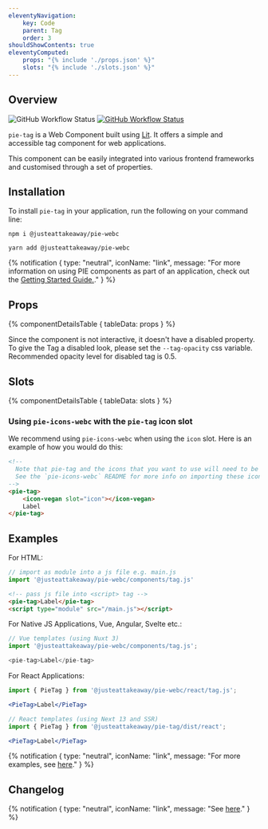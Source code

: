```yaml
---
eleventyNavigation:
    key: Code
    parent: Tag
    order: 3
shouldShowContents: true
eleventyComputed:
    props: "{% include './props.json' %}"
    slots: "{% include './slots.json' %}"
---
```


## Overview

<p>
  <a href="https://www.npmjs.com/@justeattakeaway/pie-tag" style="text-decoration: none">
    <img alt="GitHub Workflow Status" src="https://img.shields.io/npm/v/@justeattakeaway/pie-tag.svg?label=pie-tag">
  </a>

  <a href="https://www.npmjs.com/package/@justeattakeaway/pie-webc">
    <img alt="GitHub Workflow Status" src="https://img.shields.io/npm/v/@justeattakeaway/pie-webc.svg?label=pie-webc">
  </a>
</p>

`pie-tag` is a Web Component built using [Lit](https://lit.dev/). It offers a simple and accessible tag component for web applications.

This component can be easily integrated into various frontend frameworks and customised through a set of properties.

## Installation

To install `pie-tag` in your application, run the following on your command line:

```shell
npm i @justeattakeaway/pie-webc
```

```shell
yarn add @justeattakeaway/pie-webc
```

{% notification {
  type: "neutral",
  iconName: "link",
  message: "For more information on using PIE components as part of an application, check out the [Getting Started Guide.](https://github.com/justeattakeaway/pie/wiki/Getting-started-with-PIE-Web-Components)."
} %}

## Props

{% componentDetailsTable {
  tableData: props
} %}

Since the component is not interactive, it doesn't have a disabled property. To give the Tag a disabled look, please set the `--tag-opacity` css variable. Recommended opacity level for disabled tag is 0.5.

## Slots

{% componentDetailsTable {
  tableData: slots
} %}

### Using `pie-icons-webc` with the `pie-tag` icon slot

We recommend using `pie-icons-webc` when using the `icon` slot. Here is an example of how you would do this:

```html
<!--
  Note that pie-tag and the icons that you want to use will need to be imported as components into your application.
  See the `pie-icons-webc` README for more info on importing these icons.
-->
<pie-tag>
    <icon-vegan slot="icon"></icon-vegan>
    Label
</pie-tag>
```

## Examples

For HTML:

```js
// import as module into a js file e.g. main.js
import '@justeattakeaway/pie-webc/components/tag.js'
```

```html
<!-- pass js file into <script> tag -->
<pie-tag>Label</pie-tag>
<script type="module" src="/main.js"></script>
```

For Native JS Applications, Vue, Angular, Svelte etc.:

```js
// Vue templates (using Nuxt 3)
import '@justeattakeaway/pie-webc/components/tag.js';

<pie-tag>Label</pie-tag>
```

For React Applications:

```jsx
import { PieTag } from '@justeattakeaway/pie-webc/react/tag.js';

<PieTag>Label</PieTag>
```

```jsx
// React templates (using Next 13 and SSR)
import { PieTag } from '@justeattakeaway/pie-tag/dist/react';

<PieTag>Label</PieTag>
```

{% notification {
  type: "neutral",
  iconName: "link",
  message: "For more examples, see [here](https://github.com/justeattakeaway/pie-aperture/tree/main)."
} %}

## Changelog

{% notification {
  type: "neutral",
  iconName: "link",
  message: "See [here](https://github.com/justeattakeaway/pie/blob/main/packages/components/pie-tag/CHANGELOG.md)."
} %}
